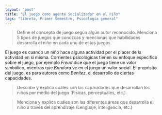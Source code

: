 ```yaml
---
layout: 'post'
title: "El juego como agente Socializador en el niño"
tags: "libreta, Primer Semestre, Psicologia general"
---
```


> Define el concepto de juego según algún autor reconocido. Menciona 5 tipos de juegos que conozcas y mencionas que habilidades desarrolla el niño en cada uno de estos juegos.

El juego es cuando un niño hace alguna actividad por el placer de la actividad en si misma. Corrientes psicológicas tienen su enfoque especifico sobre el juego, por ejemplo *Freud* dice que el juego tiene un valor simbólico, mientras que *Bandura* ve en el juego un valor social. El propósito del juego, es para autores como *Benítez*, el desarrollo de ciertas capacidades.



> Describe y explica cuáles son las capacidades que desarrollan los niños por medio del juego (Físicas, perceptuales, etc.)

> Menciona y explica cuáles son las diferentes áreas que desarrolla el niño a través del aprendizaje (Lenguaje, inteligencia, etc.)